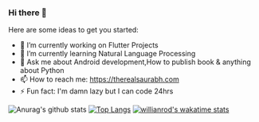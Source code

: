### Hi there 👋


Here are some ideas to get you started:

- 🔭 I’m currently working on Flutter Projects
- 🌱 I’m currently learning Natural Language Processing
- 💬 Ask me about Android development,How to publish book & anything about Python
- 📫 How to reach me: https://therealsaurabh.com 
- ⚡ Fun fact: I'm damn lazy but I can code 24hrs

![Anurag's github stats](https://github-readme-stats.vercel.app/api?username=saurabhthesuperhero&count_private=true&show_icons=true)
[![Top Langs](https://github-readme-stats.vercel.app/api/top-langs/?username=saurabhthesuperhero&layout=compact)](https://github.com/anuraghazra/github-readme-stats)
[![willianrod's wakatime stats](https://github-readme-stats.vercel.app/api/wakatime?username=saurabhthesuperhero)](https://github.com/anuraghazra/github-readme-stats)
